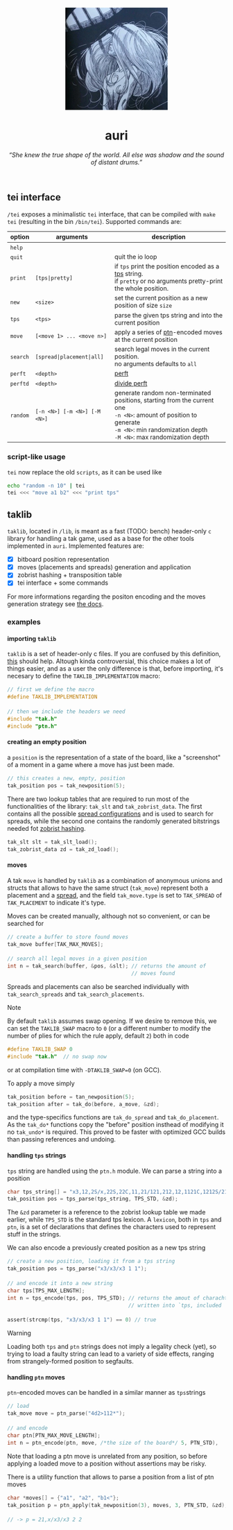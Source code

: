 <p align="center">
  <img src="docs/resources/auri.webp" alt="auri" height="236"/>
</p>

<h1 align="center">auri</h1>
<p align="center"><i>“She knew the true shape of the world. All else was shadow and the sound of distant drums.”</i></p>

<br>

## tei interface

`/tei` exposes a minimalistic `tei` interface, that can be compiled with `make tei` (resulting in the bin `/bin/tei`). Supported commands are:

| option   | arguments                    | description                                                                                                                                                                                   |
| -------- | ---------------------------- | --------------------------------------------------------------------------------------------------------------------------------------------------------------------------------------------- |
| `help`   |                              |                                                                                                                                                                                               |
| `quit`   |                              | quit the io loop                                                                                                                                                                              |
| `print`  | `[tps\|pretty]`              | if `tps` print the position encoded as a [tps](https://ustak.org/tak-positional-system-tps/) string.<br>if `pretty`  or no arguments pretty-print the whole position.                         |
| `new`    | `<size>`                     | set the current position as a new position of size `size`                                                                                                                                     |
| `tps`    | `<tps>`                      | parse the given tps string and into the current position                                                                                                                                      |
| `move`   | `[<move 1> ... <move n>]`    | apply a series of [ptn](https://ustak.org/portable-tak-notation/)-encoded moves at the current position                                                                                       |
| `search` | `[spread\|placement\|all]`   | search legal moves in the current position. <br> no arguments defaults to `all`                                                                                                               |
| `perft`  | `<depth>`                    | [perft](https://www.chessprogramming.org/Perft)                                                                                                                                               |
| `perftd` | `<depth>`                    | [divide perft](https://www.chessprogramming.org/Perft#Divide)                                                                                                                                 |
| `random` | `[-n <N>] [-m <N>] [-M <N>]` | generate random non-terminated positions, starting from the current one<br>`-n <N>`: amount of position to generate<br>`-m <N>`: min randomization depth<br>`-M <N>`: max randomization depth |

### script-like usage

`tei` now replace the old `scripts`, as it can be used like
```bash
echo "random -n 10" | tei
tei <<< "move a1 b2" <<< "print tps"
```

## taklib

`taklib`, located in `/lib`, is meant as a fast (TODO: bench) header-only `c` library for handling a tak game, used as a base for the other tools implemented in `auri`. Implemented features are:
- [x] bitboard position representation
- [x] moves (placements and spreads) generation and application
- [x] zobrist hashing + transposition table
- [x] tei interface + some commands

For more informations regarding the positon encoding and the moves generation strategy see [the docs](/docs/encoding.md).

### examples

#### importing `taklib`
`taklib` is a set of header-only c files. If you are confused by this definition, [this](https://github.com/nothings/stb#how-do-i-use-these-libraries) should help. Altough kinda controversial, this choice makes a lot of things easier, and as a user the only difference is that, before importing, it's necesary to define the `TAKLIB_IMPLEMENTATION` macro:
```c
// first we define the macro
#define TAKLIB_IMPLEMENTATION

// then we include the headers we need
#include "tak.h"
#include "ptn.h"
```

#### creating an empty position

a `position` is the representation of a state of the board, like a "screenshot" of a moment in a game where a move has just been made.

```c
// this creates a new, empty, position
tak_position pos = tak_newposition(5);
```

There are two lookup tables that are required to run most of the functionalities of the library: `tak_slt` and `tak_zobrist_data`. The first contains all the possible [spread configurations](/docs/encoding.md#slides) and is used to search for spreads, while the second one contains the randomly generated bitstrings needed fot [zobrist hashing](https://en.wikipedia.org/wiki/Zobrist_hashing).

```c
tak_slt slt = tak_slt_load();
tak_zobrist_data zd = tak_zd_load();
```

#### moves

A tak `move` is handled by `taklib` as a combination of anonymous unions and structs that allows to have the same struct (`tak_move`) represent both a placement and a [spread](/docs/encoding.md#packing), and the field `tak_move.type` is set to `TAK_SPREAD` of `TAK_PLACEMENT` to indicate it's type.

Moves can be created manually, although not so convenient, or can be searched for

```c
// create a buffer to store found moves
tak_move buffer[TAK_MAX_MOVES];

// search all legal moves in a given position
int n = tak_search(buffer, &pos, &slt); // returns the amount of 
                                        // moves found
```

Spreads and placements can also be searched individually with `tak_search_spreads` and `tak_search_placements`.

> [!NOTE]
> By default `taklib` assumes swap opening. If we desire to remove this, we can set the `TAKLIB_SWAP` macro to `0` (or a different number to modify the number of plies for which the rule apply, default `2`) both in code
> ```c
> #define TAKLIB_SWAP 0
> #include "tak.h"  // no swap now
> ```
> or at compilation time with `-DTAKLIB_SWAP=0` (on GCC).

To apply a move simply

```c
tak_position before = tan_newposition(5);
tak_position after = tak_do(before, a_move, &zd);
```

and the type-specifics functions are `tak_do_spread` and `tak_do_placement`. As the `tak_do*` functions copy the "before" position insthead of modifying it no `tak_undo*` is required. This proved to be faster with optimized GCC builds than passing references and undoing.

#### handling `tps` strings

`tps` string are handled using the `ptn.h` module. We can parse a string into a position

```c
char tps_string[] = "x3,12,2S/x,22S,22C,11,21/121,212,12,1121C,1212S/21S,1,21,211S,12S/x,21S,2,x2 1 26";
tak_position pos = tps_parse(tps_string, TPS_STD, &zd);
```

The `&zd` parameter is a reference to the zobrist lookup table we made earlier, while `TPS_STD` is the standard tps lexicon. A `lexicon`, both in `tps` and `ptn`, is a set of declarations that defines the characters used to represent stuff in the strings.

We can also encode a previously created position as a new tps string
```c
// create a new position, loading it from a tps string
tak_position pos = tps_parse("x3/x3/x3 1 1");

// and encode it into a new string
char tps[TPS_MAX_LENGTH];
int n = tps_encode(tps, pos, TPS_STD); // returns the amout of charachters
                                       // written into `tps, included '\0'

assert(strcmp(tps, "x3/x3/x3 1 1") == 0) // true
```

> [!WARNING]
> Loading both `tps` and `ptn` strings does not imply a legality check (yet), so trying to load a faulty string can lead to a variety of side effects, ranging from strangely-formed position to segfaults.

#### handling `ptn` moves

`ptn`-encoded moves can be handled in a similar manner as `tps`strings

```c
// load
tak_move move = ptn_parse("4d2>112*");

// and encode
char ptn[PTN_MAX_MOVE_LENGTH];
int n = ptn_encode(ptn, move, /*the size of the board*/ 5, PTN_STD),
```

Note that loading a ptn move is unrelated from any position, so before applying a loaded move to a position without assertions may be risky.

There is a utility function that allows to parse a position from a list of ptn moves

```c
char *moves[] = {"a1", "a2", "b1<"};
tak_position p = ptn_apply(tak_newposition(3), moves, 3, PTN_STD, &zd);

// -> p = 21,x/x3/x3 2 2
```